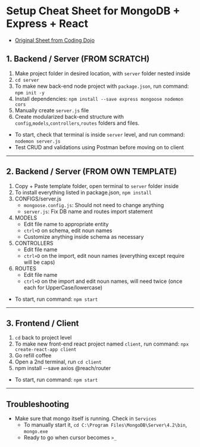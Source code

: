 # Setup Cheat Sheet for MongoDB + Express + React
- [Original Sheet from Coding Dojo](https://github.com/TheCodingDojo/student_md_docs/blob/master/CA-OC/MERN/cheat_sheet.md)

## 1. Backend / Server (FROM SCRATCH)
1. Make project folder in desired location, with `server` folder nested inside
2. `cd server`
3. To make new back-end node project with `package.json`, run command: `npm init -y`
3. Install dependencies: `npm install --save express mongoose nodemon cors`
4. Manually create `server.js` file
5. Create modularized back-end structure with `config`,`models`,`controllers`,`routes` folders and files.

* To start, check that terminal is inside `server` level, and run command: `nodemon server.js`
* Test CRUD and validations using Postman before moving on to client

---

## 2. Backend / Server (FROM OWN TEMPLATE)
1. Copy + Paste template folder, open terminal to `server` folder inside
2. To install everything listed in package.json, `npm install` 
3. CONFIGS/server.js
   - `mongoose.config.js`: Should not need to change anything
   - `server.js`: Fix DB name and routes import statement
4. MODELS
   - Edit file name to appropriate entity
   - `ctrl+D` on schema, edit noun names
   - Customize anything inside schema as necessary
5. CONTROLLERS
   - Edit file name
   - `ctrl+D` on the import, edit noun names (everything except require will be caps)
6. ROUTES
   - Edit file name
   - `ctrl+D` on the import and edit noun names, will need twice (once each for UpperCase/lowercase)

* To start, run command: `npm start`

---

## 3. Frontend / Client
1. `cd` back to project level
2. To make new front-end react project named `client`, run command: `npx create-react-app client`
3. Go refill coffee
4. Open a 2nd terminal, run `cd client`
5. npm install --save axios @reach/router

* To start, run command: `npm start`

---

## Troubleshooting
* Make sure that mongo itself is running. Check in `Services`
  - To manually start it, `cd C:\Program Files\MongoDB\Server\4.2\bin`, `mongo.exe`
  - Ready to go when cursor becomes `>_`